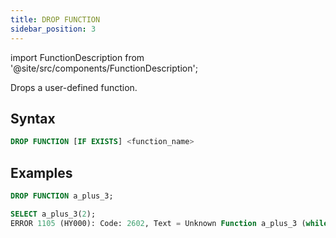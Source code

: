 ```yaml
---
title: DROP FUNCTION
sidebar_position: 3
---
```

import FunctionDescription from '@site/src/components/FunctionDescription';

<FunctionDescription description="Introduced or updated: v1.2.116"/>

Drops a user-defined function.

## Syntax

```sql
DROP FUNCTION [IF EXISTS] <function_name>
```

## Examples

```sql
DROP FUNCTION a_plus_3;

SELECT a_plus_3(2);
ERROR 1105 (HY000): Code: 2602, Text = Unknown Function a_plus_3 (while in analyze select projection).
```